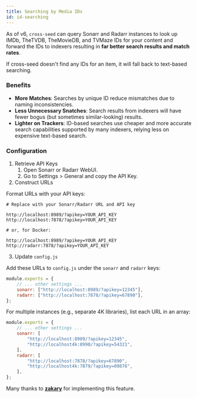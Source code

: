 ```yaml
---
title: Searching by Media IDs
id: id-searching
---
```


As of v6, `cross-seed` can query Sonarr and Radarr instances to look up IMDb,
TheTVDB, TheMovieDB, and TVMaze IDs for your content and forward the IDs to
indexers resulting in **far better search results and match rates**. 

If cross-seed doesn't find any IDs for an item, it will fall back to text-based searching. 

### Benefits

-   **More Matches**: Searches by unique ID reduce mismatches due to naming
    inconsistencies.
-   **Less Unnecessary Snatches**: Search results from indexers will have fewer
    bogus (but sometimes similar-looking) results.
-   **Lighter on Trackers**: ID-based searches use cheaper and more accurate
    search capabilities supported by many indexers, relying less on expensive
    text-based search.

### Configuration

1. Retrieve API Keys
    1. Open Sonarr or Radarr WebUI.
    2. Go to Settings > General and copy the API Key.
2. Construct URLs

Format URLs with your API keys:

```
# Replace with your Sonarr/Radarr URL and API key

http://localhost:8989/?apikey=YOUR_API_KEY
http://localhost:7878/?apikey=YOUR_API_KEY

# or, for Docker:

http://localhost:8989/?apikey=YOUR_API_KEY
http://radarr:7878/?apikey=YOUR_API_KEY
```

3. Update `config.js`

Add these URLs to `config.js` under the `sonarr` and `radarr` keys:

```js
module.exports = {
	// ... other settings ...
	sonarr: ["http://localhost:8989/?apikey=12345"],
	radarr: ["http://localhost:7878/?apikey=67890"],
};
```

For multiple instances (e.g., separate 4K libraries), list each URL in an array:

```js
module.exports = {
	// ... other settings ...
	sonarr: [
		"http://localhost:8989/?apikey=12345",
		"http://localhost4k:8990/?apikey=54321",
	],
	radarr: [
		"http://localhost:7878/?apikey=67890",
		"http://localhost4k:7879/?apikey=09876",
	],
};
```

Many thanks to [**zakary**](https://github.com/zakkarry) for implementing this feature.
